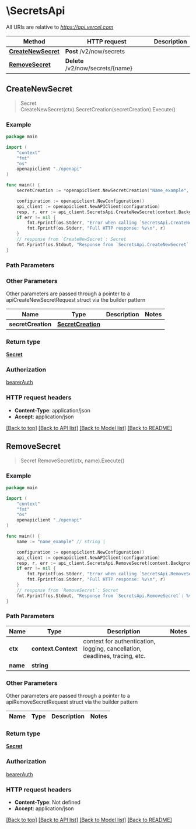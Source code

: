 # \SecretsApi

All URIs are relative to *https://api.vercel.com*

Method | HTTP request | Description
------------- | ------------- | -------------
[**CreateNewSecret**](SecretsApi.md#CreateNewSecret) | **Post** /v2/now/secrets | 
[**RemoveSecret**](SecretsApi.md#RemoveSecret) | **Delete** /v2/now/secrets/{name} | 



## CreateNewSecret

> Secret CreateNewSecret(ctx).SecretCreation(secretCreation).Execute()



### Example

```go
package main

import (
    "context"
    "fmt"
    "os"
    openapiclient "./openapi"
)

func main() {
    secretCreation := *openapiclient.NewSecretCreation("Name_example", "Value_example") // SecretCreation |  (optional)

    configuration := openapiclient.NewConfiguration()
    api_client := openapiclient.NewAPIClient(configuration)
    resp, r, err := api_client.SecretsApi.CreateNewSecret(context.Background()).SecretCreation(secretCreation).Execute()
    if err != nil {
        fmt.Fprintf(os.Stderr, "Error when calling `SecretsApi.CreateNewSecret``: %v\n", err)
        fmt.Fprintf(os.Stderr, "Full HTTP response: %v\n", r)
    }
    // response from `CreateNewSecret`: Secret
    fmt.Fprintf(os.Stdout, "Response from `SecretsApi.CreateNewSecret`: %v\n", resp)
}
```

### Path Parameters



### Other Parameters

Other parameters are passed through a pointer to a apiCreateNewSecretRequest struct via the builder pattern


Name | Type | Description  | Notes
------------- | ------------- | ------------- | -------------
 **secretCreation** | [**SecretCreation**](SecretCreation.md) |  | 

### Return type

[**Secret**](Secret.md)

### Authorization

[bearerAuth](../README.md#bearerAuth)

### HTTP request headers

- **Content-Type**: application/json
- **Accept**: application/json

[[Back to top]](#) [[Back to API list]](../README.md#documentation-for-api-endpoints)
[[Back to Model list]](../README.md#documentation-for-models)
[[Back to README]](../README.md)


## RemoveSecret

> Secret RemoveSecret(ctx, name).Execute()



### Example

```go
package main

import (
    "context"
    "fmt"
    "os"
    openapiclient "./openapi"
)

func main() {
    name := "name_example" // string | 

    configuration := openapiclient.NewConfiguration()
    api_client := openapiclient.NewAPIClient(configuration)
    resp, r, err := api_client.SecretsApi.RemoveSecret(context.Background(), name).Execute()
    if err != nil {
        fmt.Fprintf(os.Stderr, "Error when calling `SecretsApi.RemoveSecret``: %v\n", err)
        fmt.Fprintf(os.Stderr, "Full HTTP response: %v\n", r)
    }
    // response from `RemoveSecret`: Secret
    fmt.Fprintf(os.Stdout, "Response from `SecretsApi.RemoveSecret`: %v\n", resp)
}
```

### Path Parameters


Name | Type | Description  | Notes
------------- | ------------- | ------------- | -------------
**ctx** | **context.Context** | context for authentication, logging, cancellation, deadlines, tracing, etc.
**name** | **string** |  | 

### Other Parameters

Other parameters are passed through a pointer to a apiRemoveSecretRequest struct via the builder pattern


Name | Type | Description  | Notes
------------- | ------------- | ------------- | -------------


### Return type

[**Secret**](Secret.md)

### Authorization

[bearerAuth](../README.md#bearerAuth)

### HTTP request headers

- **Content-Type**: Not defined
- **Accept**: application/json

[[Back to top]](#) [[Back to API list]](../README.md#documentation-for-api-endpoints)
[[Back to Model list]](../README.md#documentation-for-models)
[[Back to README]](../README.md)

